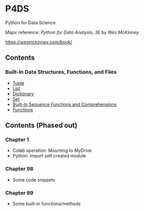 # P4DS
Python for Data Science

Major reference:
*Python for Data Analysis, 3E* by *Wes McKinney*

https://wesmckinney.com/book/


## Contents

### Built-In Data Structures, Functions, and Files
* [Tuple](https://nbviewer.org/github/stevenkhwun/P4DS/blob/main/Tuple.ipynb)
* [List](https://nbviewer.org/github/stevenkhwun/P4DS/blob/main/List.ipynb)
* [Dictionary](https://nbviewer.org/github/stevenkhwun/P4DS/blob/main/Dictionary.ipynb)
* [Set](https://nbviewer.org/github/stevenkhwun/P4DS/blob/main/Set.ipynb)
* [Built-In Sequence Functions and Comprehensions](https://nbviewer.org/github/stevenkhwun/P4DS/blob/main/Built-In_Sequence_Functions.ipynb)
* [Functions](https://nbviewer.org/github/stevenkhwun/P4DS/blob/main/Functions.ipynb)


## Contents (Phased out)

### Chapter 1
* Colab operation: Mounting to MyDrive
* Python: Import self created module

### Chapter 98
* Some code snippets

### Chapter 99
* Some built-in functions/methods
